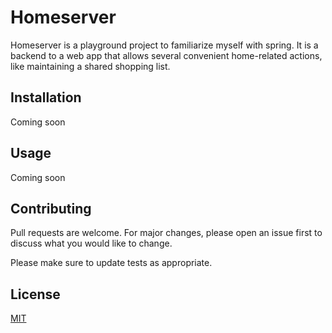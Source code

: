 # Homeserver

Homeserver is a playground project to familiarize myself with spring. It is a backend to a web app that allows several convenient home-related actions, like maintaining a shared shopping list.

## Installation

Coming soon

## Usage

Coming soon

## Contributing
Pull requests are welcome. For major changes, please open an issue first to discuss what you would like to change.

Please make sure to update tests as appropriate.

## License
[MIT](https://choosealicense.com/licenses/mit/)
